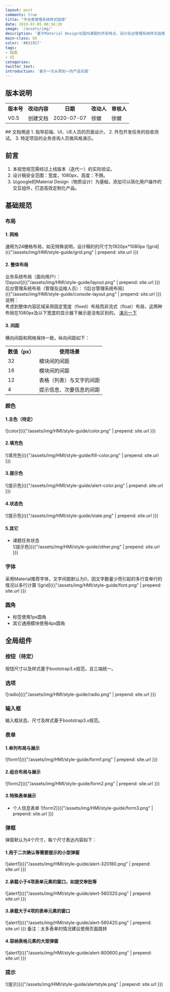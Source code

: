 ```yaml
---
layout: post
comments: true
title: "平台类管理系统样式指南"
date: 2019-07-05 00:34:20
image: '/assets/img/'
description: '基于Material Design与国内课题的共有特点，设计后台管理系统样式指南'
main-class: UX
color: '#B31917'
tags:
- 指南
- UI
categories:
twitter_text:
introduction: '基于一次从零到一的产品实践'
---
```

## 版本说明
<table style="width: 800px;">
    <tbody>
        <tr>
            <th>版本号</th>
            <th>改动内容</th>
            <th>日期</th>
            <th>改动人</th>
            <th>审核人</th>
        </tr>
        <tr>
            <td>V0.5</td>
            <td>创建文档</td>
            <td>2020-07-07</td>
            <td>徐健</td>
            <td>徐健</td>
        </tr>
    </tbody>
</table>
## 文档用途
1. 指导前端、UI、UE人员的页面设计。
2. 外包开发任务的验收测试。
3. 特定项目的业务咨询人员做风格演示。

## 前言
1. 本视觉规范需经过上线版本（迭代一）的实际验证。
2. 设计稿安全范围：宽度，1080px，高度：不限。
3. 以google的Material Design（物质设计）为基础，添加可以简化用户操作的交互组件，打造高效定制化产品。  

## 基础规范
### 布局
#### 1. 网格  

通用为24栅格布局，如无特殊说明，设计稿的的尺寸为1920px*1080px
![grid]({{"/assets/img/HMI/style-guide/grid.png" | prepend: site.url }})  

#### 2. 整体布局
业务系统布局（面向用户）：  
![layout]({{"/assets/img/HMI/style-guide/layout.png" | prepend: site.url }})  
后台管理系统布局（管理及运维人员）：
![后台管理系统布局]({{"/assets/img/HMI/style-guide/console-layout.png" | prepend: site.url }})
说明：  
    考虑到整体内容区域采用固定宽度（fixed）布局而非流式（float）布局，这两种布局在1080px及以下宽度的显示器下展示是没有区别的。
    [演示一下](http://localhost:8000/userCenter/Workplace)
#### 3. 间距  
横向间距和网格保持一致，纵向间距如下：
<table style="width: 800px;">
    <tbody>
        <tr>
            <th>数值（px）</th>
            <th>使用场景</th>
        </tr>
        <tr>
            <td>32</td>
            <td>模块间的间距</td>
        </tr>
        <tr>
            <td>16</td>
            <td>模块间的间距</td>
        </tr>
        <tr>
            <td>12</td>
            <td>表格（列表）与文字的间距</td>
        </tr>
        <tr>
            <td>4</td>
            <td>提示信息、次要信息的间距</td>
        </tr>
    </tbody>
</table>

### 颜色  

#### 1.主色（待定）
![color]({{"/assets/img/HMI/style-guide/color.png" | prepend: site.url }})  

#### 2.填充色  
![填充色]({{"/assets/img/HMI/style-guide/fill-color.png" | prepend: site.url }})  
#### 3.提示色
![提示色]({{"/assets/img/HMI/style-guide/alert-color.png" | prepend: site.url }})  
#### 4.状态色
![提示色]({{"/assets/img/HMI/style-guide/state.png" | prepend: site.url }})  
#### 5.其它
- 课题任务状态  
![提示色]({{"/assets/img/HMI/style-guide/other.png" | prepend: site.url }})  

### 字体
采用Material推荐字体，文字间距默认为0，因文字数量少而引起的多行变单行的情况以多行计算
![grid]({{"/assets/img/HMI/style-guide/font.png" | prepend: site.url }})

### 圆角
- 标签使用1px圆角
- 其它通用模块使用4px圆角

## 全局组件
### 按钮（待定）
按钮尺寸以及样式基于bootstrap3.x规范，且三端统一。
### 选项
![radio]({{"/assets/img/HMI/style-guide/radio.png" | prepend: site.url }})
### 输入框
输入框状态、尺寸及样式基于bootstrap3.x规范。
### 表单
#### 1.单列布局与展示
![form1]({{"/assets/img/HMI/style-guide/form1.png" | prepend: site.url }})
#### 2.组合布局与展示
![form2]({{"/assets/img/HMI/style-guide/form2.png" | prepend: site.url }})
#### 3.特殊表单展示
- 个人信息表单
![form2]({{"/assets/img/HMI/style-guide/form3.png" | prepend: site.url }})

### 弹框
弹窗默认为4个尺寸，每个尺寸表达内容如下：
#### 1.用于二次确认等需要提示的小型弹窗
![alert1]({{"/assets/img/HMI/style-guide/alert-320180.png" | prepend: site.url }})
#### 2.承载小于4项表单元素的窗口，如提交审批等
![alert1]({{"/assets/img/HMI/style-guide/alert-560320.png" | prepend: site.url }})
#### 3.承载大于4项的表单元素的窗口
![alert1]({{"/assets/img/HMI/style-guide/alert-560420.png" | prepend: site.url }})
备注：太多表单的情况建议使用页面跳转
#### 4.容纳表格元素的大型弹窗
![alert1]({{"/assets/img/HMI/style-guide/alert-800600.png" | prepend: site.url }})
### 提示
![提示]({{"/assets/img/HMI/style-guide/alertstyle.png" | prepend: site.url }})

<!-- ## 文档规划
<table style="width: 800px;">
    <tbody>
        <tr>
            <th>节点</th>
            <th>里程碑</th>
            <th>备注</th>
        </tr>
        <tr>
            <td>2019-07-09</td>
            <td>V0.5版</td>
            <td>包含大部分网页元素的初版指南</td>
        </tr>
        <tr>
            <td>2019-09-01</td>
            <td>V1.0测试版</td>
            <td>汇总意见并且修改后，且经过《随访项目》检验的web端完整版</td>
        </tr>
        <tr>
            <td>2019-09-21</td>
            <td>V1.0正式版</td>
            <td>经过测试验证且修改后的可发布版本，此版本包括word、pdf、ppt三种格式</td>
        </tr>
    </tbody>
</table> -->

<!-- ## 需要资源
<table style="width: 800px;">
    <tbody>
        <tr>
            <th>序号</th>
            <th>描述</th>
            <th>具体要求</th>
            <th>期望时间</th>
        </tr>
        <tr>
            <td>1</td>
            <td>UI人员</td>
            <td>需要UI制作长宽比为1：1的矢量logo</td>
            <td>越快越好</td>
        </tr>
        <tr>
            <td>2</td>
            <td>经理、UI</td>
            <td>确认产品主样式（颜色、布局、风格等）</td>
            <td>9月1日之前</td>
        </tr>
        <tr>
            <td>3</td>
            <td>0.5个前端开发</td>
            <td>在确定了整体风格之后，做前端UI框架的选型及二次开发</td>
            <td>9月20日之前</td>
        </tr>
          <tr>
            <td>4</td>
            <td>UI框架评审</td>
            <td>基于定稿的样式进行UI框架选型评审</td>
            <td>待定</td>
        </tr>
    </tbody>
</table> -->